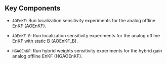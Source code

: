  ## Key Components

- `AOEnKF`: Run localization sensitivity experiments for the analog offline EnKF (AOEnKF).

- `AOEnKF_B`: Run localization sensitivity experiments for the analog offline EnKF with static B (AOEnKF_B).

- `HGAOEnKF`: Run hybrid weights sensitivity experiments for the hybrid gain analog offline EnKF (HGAOEnKF).